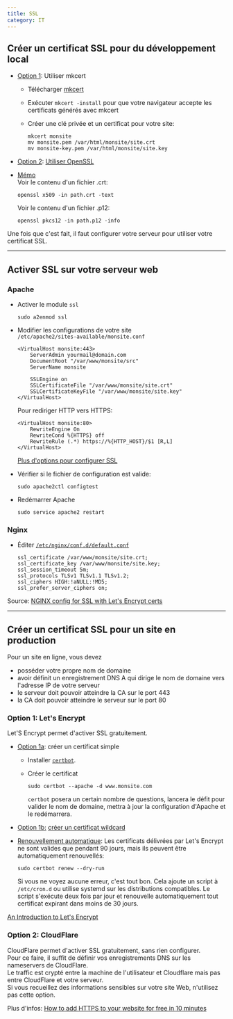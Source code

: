 ```yaml
---
title: SSL
category: IT
---
```


## Créer un certificat SSL pour du développement local

* <ins>Option 1</ins>: Utiliser mkcert

  - Télécharger [mkcert](https://github.com/FiloSottile/mkcert)
  - Exécuter `mkcert -install` pour que votre navigateur accepte les certificats générés avec mkcert
  - Créer une clé privée et un certificat pour votre site:

    ```
    mkcert monsite
    mv monsite.pem /var/html/monsite/site.crt
    mv monsite-key.pem /var/html/monsite/site.key
    ```

* <ins>Option 2</ins>: [Utiliser OpenSSL](ssl-openssl.md)

<!-- -->

* <ins>Mémo</ins>  
  Voir le contenu d'un fichier .crt:

  ```
  openssl x509 -in path.crt -text
  ```

  Voir le contenu d'un fichier .p12:

  ```
  openssl pkcs12 -in path.p12 -info
  ```

Une fois que c'est fait, il faut configurer votre serveur pour utiliser votre certificat SSL.

---

## Activer SSL sur votre serveur web

### Apache

- Activer le module `ssl`

  ```
  sudo a2enmod ssl
  ```

- Modifier les configurations de votre site  
  `/etc/apache2/sites-available/monsite.conf`

  ```
  <VirtualHost monsite:443>
      ServerAdmin yourmail@domain.com
      DocumentRoot "/var/www/monsite/src" 
      ServerName monsite

      SSLEngine on
      SSLCertificateFile "/var/www/monsite/site.crt"
      SSLCertificateKeyFile "/var/www/monsite/site.key"
  </VirtualHost>
  ```

  Pour rediriger HTTP vers HTTPS:

  ```
  <VirtualHost monsite:80>
      RewriteEngine On
      RewriteCond %{HTTPS} off
      RewriteRule (.*) https://%{HTTP_HOST}/$1 [R,L]
  </VirtualHost>
  ```

  [Plus d'options pour configurer SSL](http://httpd.apache.org/docs/2.4/en/ssl/ssl_howto.html)

- Vérifier si le fichier de configuration est valide:

  ```
  sudo apache2ctl configtest
  ```

- Redémarrer Apache

  ```
  sudo service apache2 restart
  ```

### Nginx

* Éditer [`/etc/nginx/conf.d/default.conf`](https://gist.github.com/a-mt/8b86f246be623be359ca8c05fe462054)

  ```
  ssl_certificate /var/www/monsite/site.crt;
  ssl_certificate_key /var/www/monsite/site.key;
  ssl_session_timeout 5m;
  ssl_protocols TLSv1 TLSv1.1 TLSv1.2;
  ssl_ciphers HIGH:!aNULL:!MD5;
  ssl_prefer_server_ciphers on;
  ```

Source: [NGINX config for SSL with Let's Encrypt certs](https://gist.github.com/nrollr/9a39bb636a820fb97eec2ed85e473d38)

----

## Créer un certificat SSL pour un site en production

Pour un site en ligne, vous devez
* posséder votre propre nom de domaine
* avoir définit un enregistrement DNS A qui dirige le nom de domaine vers l'adresse IP de votre serveur
* le serveur doit pouvoir atteindre la CA sur le port 443
* la CA doit pouvoir atteindre le serveur sur le port 80

### Option 1: Let's Encrypt

Let'S Encrypt permet d'activer SSL gratuitement.

* <ins>Option 1a</ins>: créer un certificat simple

  * Installer [`certbot`](https://certbot.eff.org/).
  * Créer le certificat

    ```
    sudo certbot --apache -d www.monsite.com
    ```

    `certbot` posera un certain nombre de questions, lancera le défit pour valider le nom de domaine, mettra à jour la configuration d'Apache et le redémarrera.

* <ins>Option 1b:</ins> [créer un certificat wildcard](ssl-letsencrypt-wildcard.md)

* <ins>Renouvellement automatique</ins>: Les certificats délivrées par Let's Encrypt ne sont valides que pendant 90 jours, mais ils peuvent être automatiquement renouvellés:

  ```
  sudo certbot renew --dry-run
  ```

  Si vous ne voyez aucune erreur, c'est tout bon. Cela ajoute un script à `/etc/cron.d` ou utilise systemd sur les distributions compatibles. Le script s'exécute deux fois par jour et renouvelle automatiquement tout certificat expirant dans moins de 30 jours.

[An Introduction to Let's Encrypt](https://www.digitalocean.com/community/tutorials/an-introduction-to-let-s-encrypt)

### Option 2: CloudFlare

CloudFlare permet d'activer SSL gratuitement, sans rien configurer.  
Pour ce faire, il suffit de définir vos enregistrements DNS sur les nameservers de CloudFlare.  
Le traffic est crypté entre la machine de l'utilisateur et Cloudflare mais pas entre CloudFlare et votre serveur.  
Si vous recueillez des informations sensibles sur votre site Web, n'utilisez pas cette option.

Plus d'infos: [How to add HTTPS to your website for free in 10 minutes](https://medium.freecodecamp.org/free-https-c051ca570324)